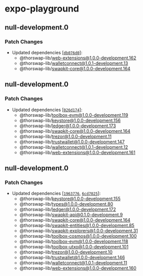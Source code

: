 # expo-playground

## null-development.0

### Patch Changes

- Updated dependencies [[`db076d0`](https://github.com/thorswap/SwapKit/commit/db076d07cab5d9a12734174130b329224ff29263)]:
  - @thorswap-lib/web-extensions@1.0.0-development.162
  - @thorswap-lib/walletconnect@1.0.1-development.13
  - @thorswap-lib/swapkit-core@1.0.0-development.164

## null-development.0

### Patch Changes

- Updated dependencies [[`026d174`](https://github.com/thorswap/SwapKit/commit/026d174dfc9472cf9334106c2d4575df200cb672)]:
  - @thorswap-lib/toolbox-evm@1.0.0-development.119
  - @thorswap-lib/keystore@1.0.0-development.156
  - @thorswap-lib/ledger@1.0.0-development.173
  - @thorswap-lib/swapkit-core@1.0.0-development.164
  - @thorswap-lib/trezor@1.0.0-development.11
  - @thorswap-lib/trustwallet@1.0.0-development.147
  - @thorswap-lib/walletconnect@1.0.1-development.12
  - @thorswap-lib/web-extensions@1.0.0-development.161

## null-development.0

### Patch Changes

- Updated dependencies [[`1963776`](https://github.com/thorswap/SwapKit/commit/1963776b24fb2e45a5ef86b54868e51cbc6e311a), [`6cd7025`](https://github.com/thorswap/SwapKit/commit/6cd70256164568fb96b4397f027340a874d76ddc)]:
  - @thorswap-lib/keystore@1.0.0-development.155
  - @thorswap-lib/types@1.0.0-development.80
  - @thorswap-lib/ledger@1.0.0-development.172
  - @thorswap-lib/swapkit-api@0.1.0-development.9
  - @thorswap-lib/swapkit-core@1.0.0-development.164
  - @thorswap-lib/swapkit-entities@1.0.0-development.85
  - @thorswap-lib/swapkit-explorers@1.0.0-development.31
  - @thorswap-lib/toolbox-cosmos@1.0.0-development.100
  - @thorswap-lib/toolbox-evm@1.0.0-development.118
  - @thorswap-lib/toolbox-utxo@1.0.0-development.101
  - @thorswap-lib/trezor@1.0.0-development.10
  - @thorswap-lib/trustwallet@1.0.0-development.146
  - @thorswap-lib/walletconnect@1.0.1-development.11
  - @thorswap-lib/web-extensions@1.0.0-development.160
